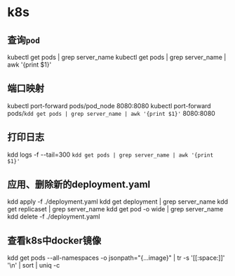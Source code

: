 # k8s

## 查询`pod`
kubectl get pods | grep server_name
kubectl get pods | grep server_name | awk '{print $1}'

## 端口映射
kubectl port-forward pods/pod_node 8080:8080
kubectl port-forward pods/`kdd get pods | grep server_name | awk '{print $1}'` 8080:8080

## 打印日志
kdd logs -f --tail=300 `kdd get pods | grep server_name | awk '{print $1}'`

## 应用、删除新的deployment.yaml
kdd apply -f ./deployment.yaml
kdd get deployment | grep server_name
kdd get replicaset | grep server_name
kdd get pod -o wide | grep server_name
kdd delete -f ./deployment.yaml

## 查看k8s中docker镜像
kdd get pods --all-namespaces -o jsonpath="{...image}" | tr -s '[[:space:]]' '\n' | sort | uniq -c
